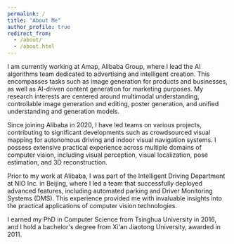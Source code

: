 ```yaml
---
permalink: /
title: "About Me"
author_profile: true
redirect_from: 
  - /about/
  - /about.html
---
```


I am currently working at Amap, Alibaba Group, where I lead the AI algorithms team dedicated to advertising and intelligent creation. This encompasses tasks such as image generation for products and businesses, as well as AI-driven content generation for marketing purposes. My research interests are centered around multimodal understanding, controllable image generation and editing, poster generation, and unified understanding and generation models.

Since joining Alibaba in 2020, I have led teams on various projects, contributing to significant developments such as crowdsourced visual mapping for autonomous driving and indoor visual navigation systems. I possess extensive practical experience across multiple domains of computer vision, including visual perception, visual localization, pose estimation, and 3D reconstruction.

Prior to my work at Alibaba, I was part of the Intelligent Driving Department at NIO Inc. in Beijing, where I led a team that successfully deployed advanced features, including automated parking and Driver Monitoring Systems (DMS). This experience provided me with invaluable insights into the practical applications of computer vision technologies.

I earned my PhD in Computer Science from Tsinghua University in 2016, and I hold a bachelor's degree from Xi'an Jiaotong University, awarded in 2011.


